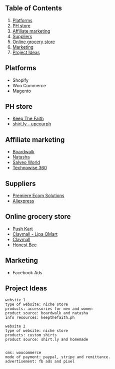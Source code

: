 ## Table of Contents
1. [Platforms](#platforms)
1. [PH store](#ph-store)
1. [Affiliate marketing](#affiliate-marketing)
1. [Suppliers](#suppliers)
1. [Online grocery store](#online-grocery-store)
1. [Marketing](#marketing)
1. [Project Ideas](#project-ideas)

## Platforms
* Shopify
* Woo Commerce
* Magento

## PH store
* [Keep The Faith](https://keepthefaith.ph/)
* [shirt.ly - upcourph](http://shirt.ly/upcourph)

## Affiliate marketing
* [Boardwalk](https://www.boardwalk.com.ph/)
* [Natasha](http://natasha.ph/)
* [Salveo World](https://salveoworld.com/)
* [Technowise 360](https://technowise360.com/)

## Suppliers
* [Premiere Ecom Solutions](https://premiere-ecom-solutions.com/)
* [Aliexpress](https://www.aliexpress.com/)

## Online grocery store
* [Push Kart](https://pushkart.ph)
* [Clavmall - Lipa QMart](https://www.lipaqmart.clavmall.com)
* [Clavmall](http://clavmall.com/)
* [Honest Bee](https://www.honestbee.ph/en/groceries)

## Marketing
* Facebook Ads

## Project Ideas
```
website 1
type of website: niche store
products: accessories for men and women
product source: boardwalk and natasha
info resources: keepthefaith.ph

website 2
type of website: niche store
products: custom shirts
product source: shirt.ly and homemade


cms: woocommerce
mode of payment: paypal, stripe and remittance.
advertisement: fb ads and pixel
```